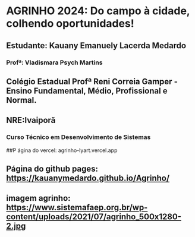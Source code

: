 # **AGRINHO 2024: Do campo à cidade, colhendo oportunidades!**
## Estudante: Kauany Emanuely Lacerda Medardo
### Profª: Vladismara Psych Martins
## Colégio Estadual Profª Reni Correia Gamper - Ensino Fundamental, Médio, Profissional e Normal.
## NRE:Ivaiporã
### Curso Técnico em Desenvolvimento de Sistemas
##P ágina do vercel: agrinho-lyart.vercel.app
## Página do github pages: https://kauanymedardo.github.io/Agrinho/
## imagem agrinho: https://www.sistemafaep.org.br/wp-content/uploads/2021/07/agrinho_500x1280-2.jpg
